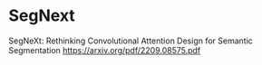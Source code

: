 # SegNext

SegNeXt: Rethinking Convolutional Attention Design for Semantic Segmentation
https://arxiv.org/pdf/2209.08575.pdf


